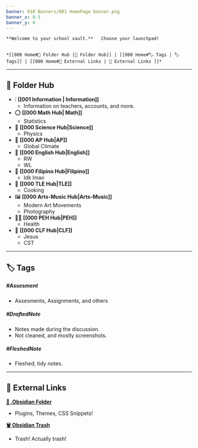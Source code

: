 ```yaml
---
banner: 010 Banners/001 HomePage banner.png
banner_x: 0.5
banner_y: 0
---
```



```ad-note
**Welcome to your school vault.**   Choose your launchpad!


*[[000 Home#🔀 Folder Hub |🔀 Folder Hub]] | [[000 Home#🏷 Tags | 🏷Tags]] | [[000 Home#🔗 External Links | 🔗 External Links ]]*
```

---
## 🔀 Folder Hub
- ❕ **[[001 Information | Information]]**
	- Information on teachers, accounts, and more.
- ⭕ **[[000 Math Hub| Math]]**
	-  Statistics
- 🧪 **[[000 Science Hub|Science]]**
	- Physics
- 🧭 **[[000 AP Hub|AP]]**
	- Global Climate 
- 📕 **[[000 English Hub|English]]**
	- RW
	- WL
- 📜 **[[000 Filipino Hub|Filipino]]**
	- Idk lmao
- 🔪 **[[000 TLE Hub|TLE]]**
	- Cooking
- 🖼 **[[000 Arts-Music Hub|Arts-Music]]**
	- Modern Art Movements
	- Photography
- 🏃‍♂️ **[[000 PEH Hub|PEH]]**
	- Health
- 🥼 **[[000 CLF Hub|CLF]]**
	- Jesus
	- CST
---
## 🏷 Tags
##### **#Assesment**
- Assesments, Assignments, and others
##### **#DraftedNote**
- Notes made during the discussion. 
- Not cleaned, and mostly screenshots.
##### **#FleshedNote**
- Fleshed, tidy notes. 

---

## 🔗 External Links

**[💎 .Obsidian Folder](<file:///C:/Users/jbrig/Documents/Obsidian/School%20Vault/.obsidian>)**
- Plugins, Themes, CSS Snippets!

**[🗑 Obsidian Trash](<file:///C:/Users/jbrig/Documents/Obsidian/School%20Vault/.trash>)**
- Trash! Actually trash!  